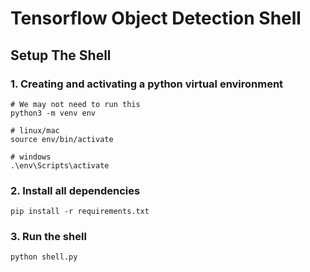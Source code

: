 # Tensorflow Object Detection Shell

## Setup The Shell

### 1. Creating and activating a python virtual environment

```
# We may not need to run this
python3 -m venv env

# linux/mac
source env/bin/activate

# windows
.\env\Scripts\activate
```

### 2. Install all dependencies

```
pip install -r requirements.txt
```

### 3. Run the shell

```
python shell.py
```
